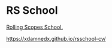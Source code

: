 # RS School

[Rolling Scopes School.](https://rs.school/ "RS School")

https://xdamnedx.github.io/rsschool-cv/
